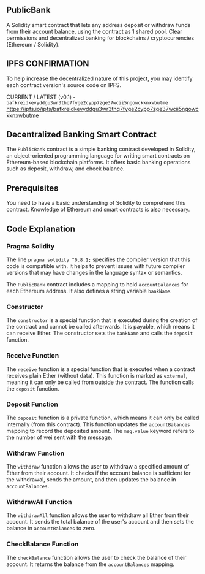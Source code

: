## PublicBank
A Solidity smart contract that lets any address deposit or withdraw funds from their account balance, using the contract as 1 shared pool. Clear permissions and decentralized banking for blockchains / cryptocurrencies (Ethereum / Solidity).

## IPFS CONFIRMATION
To help increase the decentralized nature of this project, you may identify each contract version's source code on IPFS.

CURRENT / LATEST (v0.1) - `bafkreidkevyddgu3wr3thq7fyge2cypp7zge37wcii5ngowckknxwbutme`
https://ipfs.io/ipfs/bafkreidkevyddgu3wr3thq7fyge2cypp7zge37wcii5ngowckknxwbutme


## Decentralized Banking Smart Contract
The `PublicBank` contract is a simple banking contract developed in Solidity, an object-oriented programming language for writing smart contracts on Ethereum-based blockchain platforms. It offers basic banking operations such as deposit, withdraw, and check balance.

## Prerequisites
You need to have a basic understanding of Solidity to comprehend this contract. Knowledge of Ethereum and smart contracts is also necessary.

## Code Explanation

### Pragma Solidity
The line `pragma solidity ^0.8.1;` specifies the compiler version that this code is compatible with. It helps to prevent issues with future compiler versions that may have changes in the language syntax or semantics.

The `PublicBank` contract includes a mapping to hold `accountBalances` for each Ethereum address. It also defines a string variable `bankName`.

### Constructor

The `constructor` is a special function that is executed during the creation of the contract and cannot be called afterwards. It is payable, which means it can receive Ether. The constructor sets the `bankName` and calls the `deposit` function.

### Receive Function

The `receive` function is a special function that is executed when a contract receives plain Ether (without data). This function is marked as `external`, meaning it can only be called from outside the contract. The function calls the `deposit` function.

### Deposit Function

The `deposit` function is a private function, which means it can only be called internally (from this contract). This function updates the `accountBalances` mapping to record the deposited amount. The `msg.value` keyword refers to the number of wei sent with the message.

### Withdraw Function

The `withdraw` function allows the user to withdraw a specified amount of Ether from their account. It checks if the account balance is sufficient for the withdrawal, sends the amount, and then updates the balance in `accountBalances`.

### WithdrawAll Function

The `withdrawAll` function allows the user to withdraw all Ether from their account. It sends the total balance of the user's account and then sets the balance in `accountBalances` to zero.

### CheckBalance Function

The `checkBalance` function allows the user to check the balance of their account. It returns the balance from the `accountBalances` mapping.
